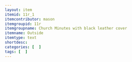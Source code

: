 ```yaml
---
layout: item
itemid: 11r_1
itemcontributor: mason
itemgroupid: 11r
itemgroupname: Church Minutes with black leather cover
itemname: Outside
itemtype: text
shortdesc: 
categories: [  ]
tags: [  ]
---
```








